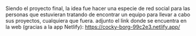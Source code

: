 Siendo el proyecto final, la idea fue hacer una especie de red social para las personas que estuvieran 
tratando de encontrar un equipo para llevar a cabo sus proyectos, cualquiera que fuera. 
adjunto el link donde se encuentra en la web (gracias a la app Netlify): 
https://cocky-borg-99c2e3.netlify.app/
